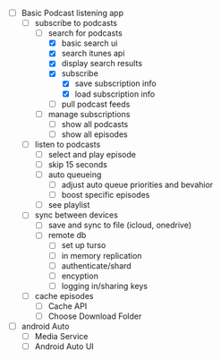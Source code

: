 - [ ] Basic Podcast listening app
  - [ ] subscribe to podcasts
    - [ ] search for podcasts
      - [x] basic search ui
      - [x] search itunes api
      - [x] display search results
      - [x] subscribe
        - [x] save subscription info
        - [x] load subscription info
      - [ ] pull podcast feeds
    - [ ] manage subscriptions
      - [ ] show all podcasts
      - [ ] show all episodes
  - [ ] listen to podcasts
    - [ ] select and play episode
    - [ ] skip 15 seconds
    - [ ] auto queueing
      - [ ] adjust auto queue priorities and bevahior
      - [ ] boost specific episodes
    - [ ] see playlist
  - [ ] sync between devices
    - [ ] save and sync to file (icloud, onedrive)
    - [ ] remote db
      - [ ] set up turso
      - [ ] in memory replication
      - [ ] authenticate/shard
      - [ ] encyption
      - [ ] logging in/sharing keys
  - [ ] cache episodes
    - [ ] Cache API
    - [ ] Choose Download Folder
- [ ] android Auto
  - [ ] Media Service
  - [ ] Android Auto UI
